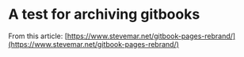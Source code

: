 
# A test for archiving gitbooks

From this article: [https://www.stevemar.net/gitbook-pages-rebrand/](https://www.stevemar.net/gitbook-pages-rebrand/)
